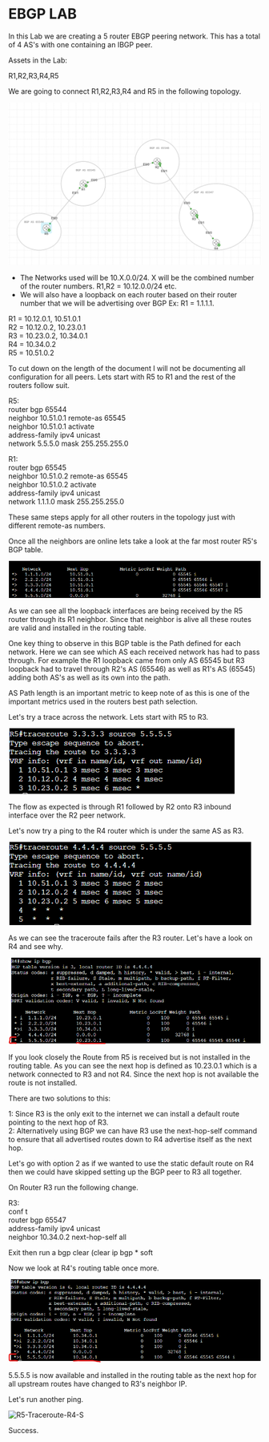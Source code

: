 # EBGP LAB

In this Lab we are creating a 5 router EBGP peering network. This has a total of 4 AS's with one containing an IBGP peer.

Assets in the Lab:

R1,R2,R3,R4,R5

We are going to connect R1,R2,R3,R4 and R5 in the following topology.

![Topology](Images/Topology.png)

- The Networks used will be 10.X.0.0/24. X will be the combined number of the router numbers. R1,R2 = 10.12.0.0/24 etc.
- We will also have a loopback on each router based on their router number that we will be advertising over BGP Ex: R1 = 1.1.1.1.

R1 = 10.12.0.1, 10.51.0.1  
R2 = 10.12.0.2, 10.23.0.1  
R3 = 10.23.0.2, 10.34.0.1  
R4 = 10.34.0.2  
R5 = 10.51.0.2  

To cut down on the length of the document I will not be documenting all configuration for all peers. Lets start with R5 to R1 and the rest of the routers follow suit.

R5:  
router bgp 65544  
neighbor 10.51.0.1 remote-as 65545  
neighbor 10.51.0.1 activate  
address-family ipv4 unicast  
network 5.5.5.0 mask 255.255.255.0  

R1:  
router bgp 65545  
neighbor 10.51.0.2 remote-as 65545  
neighbor 10.51.0.2 activate  
address-family ipv4 unicast  
network 1.1.1.0 mask 255.255.255.0  

These same steps apply for all other routers in the topology just with different remote-as numbers.

Once all the neighbors are online lets take a look at the far most router R5's BGP table.

![R5-Route-Table](Images/R5-Route-Table.png)

As we can see all the loopback interfaces are being received by the R5 router through its R1 neighbor. Since that neighbor is alive all these routes are valid and installed in the routing table.

One key thing to observe in this BGP table is the Path defined for each network. Here we can see which AS each received network has had to pass through. For example the R1 loopback came from only AS 65545 but R3 loopback had to travel through R2's AS (65546) as well as R1's AS (65545) adding both AS's as well as its own into the path.

AS Path length is an important metric to keep note of as this is one of the important metrics used in the routers best path selection.

Let's try a trace across the network. Lets start with R5 to R3.

![R5-Traceroute-R3](Images/R5-Traceroute-R3.png)

The flow as expected is through R1 followed by R2 onto R3 inbound interface over the R2 peer network.

Let's now try a ping to the R4 router which is under the same AS as R3.

![R5-Traceroute-R4-F](Images/R5-Traceroute-R4-F.png)

As we can see the traceroute fails after the R3 router. Let's have a look on R4 and see why.

![R4-Route-Table](Images/R4-Route-Table.png)

If you look closely the Route from R5 is received but is not installed in the routing table. As you can see the next hop is defined as 10.23.0.1 which is a network connected to R3 and not R4. Since the next hop is not available the route is not installed.

There are two solutions to this:  

1: Since R3 is the only exit to the internet we can install a default route pointing to the next hop of R3.  
2: Alternatively using BGP we can have R3 use the next-hop-self command to ensure that all advertised routes down to R4 advertise itself as the next hop. 

Let's go with option 2 as if we wanted to use the static default route on R4 then we could have skipped setting up the BGP peer to R3 all together.

On Router R3 run the following change.

R3:  
conf t  
router bgp 65547  
address-family ipv4 unicast  
neighbor 10.34.0.2 next-hop-self all  

Exit then run a bgp clear (clear ip bgp * soft

Now we look at R4's routing table once more.

![R4-Route-Table-NH](Images/R4-Route-Table-NH.png)

5.5.5.5 is now available and installed in the routing table as the next hop for all upstream routes have changed to R3's neighbor IP.

Let's run another ping.

![R5-Traceroute-R4-S](Images/R5-Traceroute-R4-S.png)

Success.


